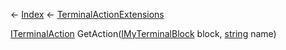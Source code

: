 ← [Index](Api-Index) ← [TerminalActionExtensions](Sandbox.Game.Gui.TerminalActionExtensions)

[ITerminalAction](Sandbox.ModAPI.Interfaces.ITerminalAction) GetAction([IMyTerminalBlock](Sandbox.ModAPI.Ingame.IMyTerminalBlock) block, [string](System.String) name)


